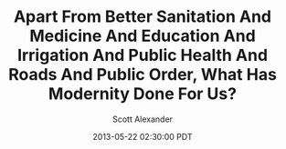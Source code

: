 ---
layout: podcast
title: "Apart From Better Sanitation And Medicine And Education And Irrigation And Public Health And Roads And Public Order, What Has Modernity Done For Us?"
author: Scott Alexander
description: https://slatestarcodex.com/2013/05/22/apart-from-better-sanitation-and-medicine-and-education-and-irrigation-and-public-health-and-roads-and-public-order-what-has-modernity-done-for-us/
date: 2013-05-22 02:30:00 PDT
length: 2475400
duration: 619
guid: apart-from-better-sanitation-and-medicine-and-education-and-irrigation-and-public-health-and-roads-and-public-order-what-has-modernity-done-for-us
---